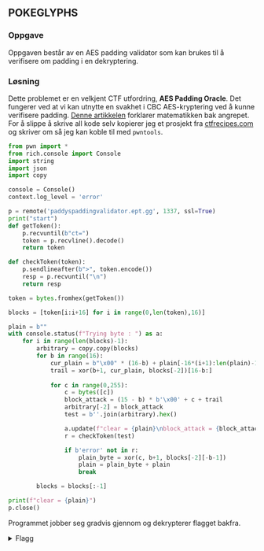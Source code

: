 ## POKEGLYPHS

### Oppgave

Oppgaven består av en AES padding validator som kan brukes til å verifisere om padding i en dekryptering.


### Løsning

Dette problemet er en velkjent CTF utfordring, **AES Padding Oracle**. Det fungerer ved at vi kan utnytte en svakhet i CBC AES-kryptering ved å kunne verifisere padding. [Denne artikkelen](https://medium.com/@masjadaan/oracle-padding-attack-a61369993c86) forklarer matematikken bak angrepet. For å slippe å skrive all kode selv kopierer jeg et prosjekt fra [ctfrecipes.com](https://www.ctfrecipes.com/cryptography/symmetric-cryptography/aes/mode-of-operation/cbc/padding-oracle/challenge-example#full-exploitation) og skriver om så jeg kan koble til med `pwntools`.

```py
from pwn import *
from rich.console import Console
import string
import json
import copy

console = Console()
context.log_level = 'error'

p = remote('paddyspaddingvalidator.ept.gg', 1337, ssl=True)
print("start")
def getToken():
    p.recvuntil(b"ct=")
    token = p.recvline().decode()
    return token

def checkToken(token):
    p.sendlineafter(b">", token.encode())
    resp = p.recvuntil("\n")
    return resp

token = bytes.fromhex(getToken())

blocks = [token[i:i+16] for i in range(0,len(token),16)]

plain = b""
with console.status(f"Trying byte : ") as a:
    for i in range(len(blocks)-1):
        arbitrary = copy.copy(blocks)
        for b in range(16):
            cur_plain = b"\x00" * (16-b) + plain[-16*(i+1):len(plain)-16*i]
            trail = xor(b+1, cur_plain, blocks[-2])[16-b:]
            
            for c in range(0,255):
                c = bytes([c])
                block_attack = (15 - b) * b'\x00' + c + trail
                arbitrary[-2] = block_attack
                test = b''.join(arbitrary).hex()

                a.update(f"clear = {plain}\nblock_attack = {block_attack}\ntoken = {test}\nTrying byte : {c}")
                r = checkToken(test)

                if b'error' not in r:
                    plain_byte = xor(c, b+1, blocks[-2][-b-1])
                    plain = plain_byte + plain
                    break

        blocks = blocks[:-1]

print(f"clear = {plain}")
p.close()
```

Programmet jobber seg gradvis gjennom og dekrypterer flagget bakfra.

<details>
  <summary>Flagg</summary>
  
  `flag{lEaKy_PadD1nG_d3cRyp7Ed_tHIs_fLaG!!}`
</details>